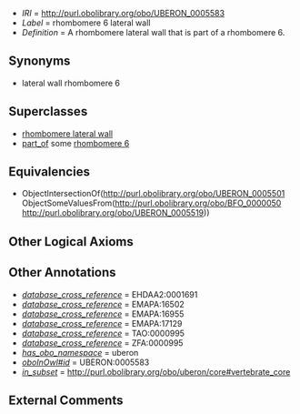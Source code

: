  * *IRI* = http://purl.obolibrary.org/obo/UBERON_0005583
 * *Label* = rhombomere 6 lateral wall
 * *Definition* = A rhombomere lateral wall that is part of a rhombomere 6.

## Synonyms

 * lateral wall rhombomere 6

## Superclasses

 * [rhombomere lateral wall](../../UBERON/01/UBERON_0005501.md)
 * [part_of](../../BFO/50/BFO_0000050.md) some [rhombomere 6](../../UBERON/19/UBERON_0005519.md)

## Equivalencies

 * ObjectIntersectionOf(<http://purl.obolibrary.org/obo/UBERON_0005501> ObjectSomeValuesFrom(<http://purl.obolibrary.org/obo/BFO_0000050> <http://purl.obolibrary.org/obo/UBERON_0005519>))

## Other Logical Axioms


## Other Annotations

 * *[database_cross_reference](../../ef/oboInOwl#hasDbXref.md)* = EHDAA2:0001691
 * *[database_cross_reference](../../ef/oboInOwl#hasDbXref.md)* = EMAPA:16502
 * *[database_cross_reference](../../ef/oboInOwl#hasDbXref.md)* = EMAPA:16955
 * *[database_cross_reference](../../ef/oboInOwl#hasDbXref.md)* = EMAPA:17129
 * *[database_cross_reference](../../ef/oboInOwl#hasDbXref.md)* = TAO:0000995
 * *[database_cross_reference](../../ef/oboInOwl#hasDbXref.md)* = ZFA:0000995
 * *[has_obo_namespace](../../ce/oboInOwl#hasOBONamespace.md)* = uberon
 * *[oboInOwl#id](../../id/oboInOwl#id.md)* = UBERON:0005583
 * *[in_subset](../../et/oboInOwl#inSubset.md)* = http://purl.obolibrary.org/obo/uberon/core#vertebrate_core

## External Comments

